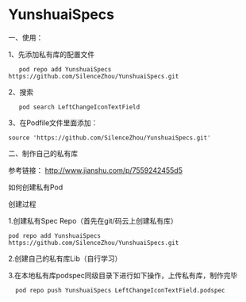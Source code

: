 # YunshuaiSpecs

一、使用：

1、先添加私有库的配置文件
```
   pod repo add YunshuaiSpecs https://github.com/SilenceZhou/YunshuaiSpecs.git
```

2、搜索 
```
   pod search LeftChangeIconTextField
```
3、在Podfile文件里面添加：
```
source 'https://github.com/SilenceZhou/YunshuaiSpecs.git'
```
   





二、制作自己的私有库

参考链接： 
http://www.jianshu.com/p/7559242455d5

如何创建私有Pod

创建过程

1.创建私有Spec Repo（首先在git/码云上创建私有库）
 ```
 pod repo add YunshuaiSpecs https://github.com/SilenceZhou/YunshuaiSpecs.git
 ```
 
 2.创建自己的私有库Lib（自行学习）
 
 3.在本地私有库podspec同级目录下进行如下操作，上传私有库，制作完毕
 ```
   pod repo push YunshuaiSpecs LeftChangeIconTextField.podspec
```




